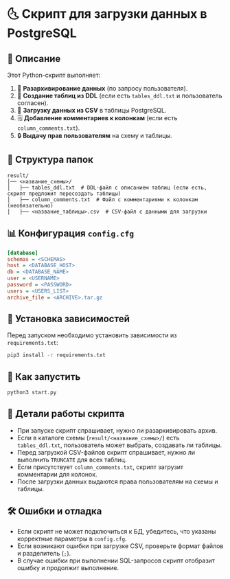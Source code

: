 # 🌜 Скрипт для загрузки данных в PostgreSQL

## 📌 Описание

Этот Python-скрипт выполняет:

1. 🌆 **Разархивирование данных** (по запросу пользователя).
2. 📂 **Создание таблиц из DDL** (если есть `tables_ddl.txt` и пользователь согласен).
3. 🌊 **Загрузку данных из CSV** в таблицы PostgreSQL.
4. 🗒 **Добавление комментариев к колонкам** (если есть `column_comments.txt`).
5. 🔒 **Выдачу прав пользователям** на схему и таблицы.

## 📁 Структура папок

```plaintext
result/
│── <название_схемы>/
│   ├── tables_ddl.txt  # DDL-файл с описанием таблиц (если есть, скрипт предложит пересоздать таблицы)
│   ├── column_comments.txt  # Файл с комментариями к колонкам (необязательно)
│   ├── <название_таблицы>.csv  # CSV-файл с данными для загрузки
```

## 📊 Конфигурация `config.cfg`

```ini
[database]
schemas = <SCHEMAS>
host = <DATABASE_HOST>
db = <DATABASE_NAME>
user = <USERNAME>
password = <PASSWORD>
users = <USERS_LIST>
archive_file = <ARCHIVE>.tar.gz
```

## 🔧 Установка зависимостей

Перед запуском необходимо установить зависимости из `requirements.txt`:

```bash
pip3 install -r requirements.txt
```

## 🚀 Как запустить

```bash
python3 start.py
```

## 🔎 Детали работы скрипта

- При запуске скрипт спрашивает, нужно ли разархивировать архив.
- Если в каталоге схемы (`result/<название_схемы>/`) есть `tables_ddl.txt`, пользователь может выбрать, создавать ли таблицы.
- Перед загрузкой CSV-файлов скрипт спрашивает, нужно ли выполнить `TRUNCATE` для всех таблиц.
- Если присутствует `column_comments.txt`, скрипт загрузит комментарии для колонок.
- После загрузки данных выдаются права пользователям на схемы и таблицы.

## 🛠 Ошибки и отладка

- Если скрипт не может подключиться к БД, убедитесь, что указаны корректные параметры в `config.cfg`.
- Если возникают ошибки при загрузке CSV, проверьте формат файлов и разделитель (`;`).
- В случае ошибки при выполнении SQL-запросов скрипт отобразит ошибку и продолжит выполнение.

